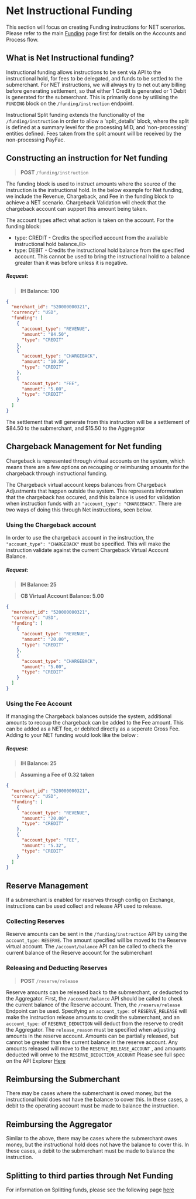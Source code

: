 # Net Instructional Funding 

This section will focus on creating Funding instructions for NET scenarios. Please refer to the main [Funding](?path=docs/getting-started/getting-started-funding.md) page first for details on the Accounts and Process flow.

## What is Net Instructional funding?

Instructional funding allows instructions to be sent via API to the instructional hold, for fees to be delegated, and funds to be settled to the submerchant.
For NET instructions, we will always try to net out any billing before generating settlement, so that either 1 Credit is generated or 1 Debit is generated for the submerchant. This is primarily done by utilising the `FUNDING` block on the `/funding/instruction` endpoint.

Instructional Split funding extends the functionality of the `/funding/instruction` in order to allow a 'split_details' block, where the split is defined at a summary level for the processing MID, and 'non-processing' entities defined. Fees taken from the split amount will be received by the non-processing PayFac.

## Constructing an instruction for Net funding 

<!-- theme: info -->
>**POST** `/funding/instruction`

The funding block is used to instruct amounts where the source of the instruction is the instructional hold.
In the below example for Net funding, we include the Revenue, Chargeback, and Fee in the funding block to achieve a NET scenario.
Chargeback Validation will check that the chargeback account can support this amount being taken.

The account types affect what action is taken on the account.
For the funding block:
<ul>
  <li> type: CREDIT - Credits the specified account from the available instructional hold balance./li>
  <li> type: DEBIT - Credits the instructional hold balance from the specified account. This cannot be used to bring the instructional hold to a balance greater than it was before unless it is negative.</li>
</ul>

##### Request:

<!-- theme: success -->
>**IH Balance: 100**

```json
{
  "merchant_id": "520000000321",
  "currency": "USD",
  "funding": [
    {
      "account_type": "REVENUE",
      "amount": "84.50",
      "type": "CREDIT"
    },
    {
      "account_type": "CHARGEBACK",
      "amount": "10.50",
      "type": "CREDIT"
    },
    {
      "account_type": "FEE",
      "amount": "5.00",
      "type": "CREDIT"
    }
  ]
}
```
The settlement that will generate from this instruction will be a settlement of $84.50 to the submerchant, and $15.50 to the Aggregator 

## Chargeback Management for Net funding

Chargeback is represented through virtual accounts on the system, which means there are a few options on recouping or reimbursing amounts for the chargeback through instructional funding.

The Chargeback virtual account keeps balances from Chargeback Adjustments that happen outside the system. This represents information that the chargeback has occured, and this balance is used for validation when instruction funds with an `"account_type": "CHARGEBACK"`. There are two ways of doing this through Net instructions, seen below.

### Using the Chargeback account

In order to use the chargeback account in the instruction, the `"account_type": "CHARGEBACK"` must be specified. This will make the instruction validate against the current Chargeback Virtual Account Balance.

##### Request:

<!-- theme: success -->
>**IH Balance: 25**

<!-- theme: warning -->
>**CB Virtual Account Balance: 5.00**

```json
{
  "merchant_id": "520000000321",
  "currency": "USD",
  "funding": [
    {
      "account_type": "REVENUE",
      "amount": "20.00",
      "type": "CREDIT"
    },
    {
      "account_type": "CHARGEBACK",
      "amount": "5.00",
      "type": "CREDIT"
    }
  ]
}
```

### Using the Fee Account

If managing the Chargeback balances outside the system, additional amounts to recoup the chargeback can be added to the Fee amount. This can be added as a NET fee, or debited directly as a seperate Gross Fee. Adding to your NET funding would look like the below :

##### Request:

<!-- theme: success -->
>**IH Balance: 25**

<!-- theme: warning -->
>**Assuming a Fee of 0.32 taken**

```json
{
  "merchant_id": "520000000321",
  "currency": "USD",
  "funding": [
    {
      "account_type": "REVENUE",
      "amount": "20.00",
      "type": "CREDIT"
    },
    {
      "account_type": "FEE",
      "amount": "5.32",
      "type": "CREDIT"
    }
  ]
}
```

##  Reserve Management

If a submerchant is enabled for reserves through config on Exchange, instructions can be used collect and release API used to release. 

### Collecting Reserves

Reserve amounts can be sent in the `/funding/instruction` API by using the `account_type:` `RESERVE`. The amount specified will be moved to the Reserve virtual account. The `/account/balance` API can be called to check the current balance of the Reserve account for the submerchant

### Releasing and Deducting Reserves

<!-- theme: info -->
>**POST** `/reserve/release`

Reserve amounts can be released back to the submerchant, or deducted to the Aggregator. First, the `/account/balance` API should be called to check the current balance of the Reserve account.
Then, the `/reserve/release` Endpoint can be used. Specifying an `account_type:` of `RESERVE_RELEASE` will make the instruction release amounts to credit the submerchant, and an `account_type:` of `RESERVE_DEDUCTION` will deduct from the reserve to credit the Aggregator.
The `release_reason` must be specified when adjusting amounts in the reserve account. 
Amounts can be partially released, but cannot be greater than the current balance in the reserve account.
Any amounts released will move to the `RESERVE_RELEASE_ACCOUNT` , and amounts deducted will omve to the `RESERVE_DEDUCTION_ACCOUNT`
Please see full spec on the API Explorer [Here](../api/?type=post&path=/reserve/release) 

## Reimbursing the Submerchant

There may be cases where the submerchant is owed money, but the instructional hold does not have the balance to cover this. In these cases, a debit to the operating account must be made to balance the instruction. 

## Reimbursing the Aggregator

Similar to the above, there may be cases where the submerchant owes money, but the instructional hold does not have the balance to cover this. In these cases, a debit to the submerchant must be made to balance the instruction. 

## Splitting to third parties through Net Funding

For information on Splitting funds, please see the following page [here](?path=docs/getting-started/getting-started-instfunding-split.md)

